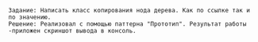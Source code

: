 	Задание: Написать класс копирования нода дерева. Как по ссылке так и по значению.
	Решение: Реализовал с помощью паттерна "Прототип". Результат работы -приложен скриншот вывода в консоль.